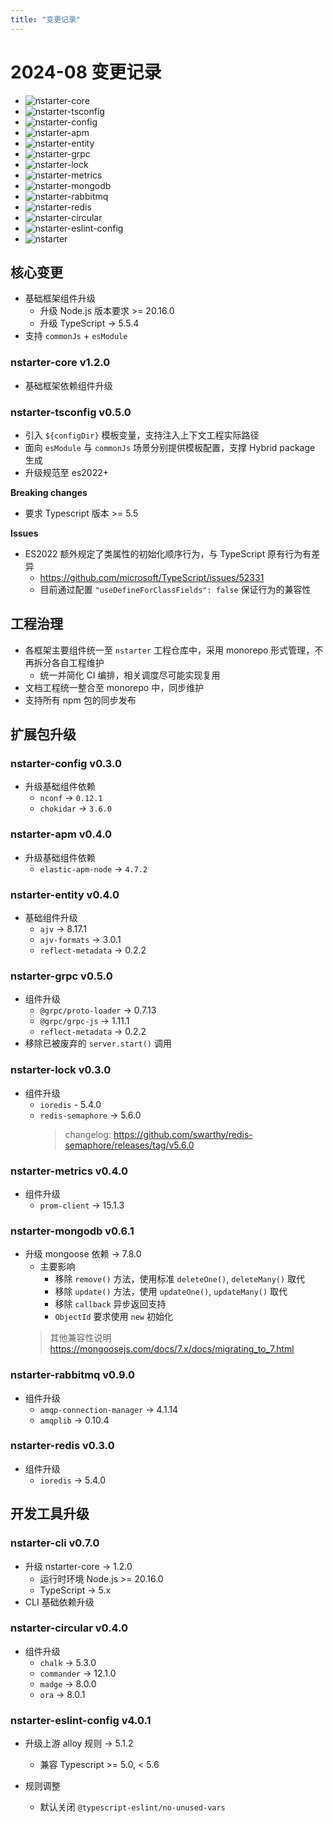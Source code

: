 ```yaml
---
title: "变更记录"
---
```


# 2024-08 变更记录

- ![nstarter-core](https://img.shields.io/badge/nstarter--core-v1%2E2%2E0-orange?logo=npm&style=flat)
- ![nstarter-tsconfig](https://img.shields.io/badge/nstarter--tsconfig-v0%2E5%2E0-orange?logo=npm&style=flat)
- ![nstarter-config](https://img.shields.io/badge/nstarter--config-v0%2E3%2E0-orange?logo=npm&style=flat)
- ![nstarter-apm](https://img.shields.io/badge/nstarter--apm-v0%2E4%2E0-orange?logo=npm&style=flat)
- ![nstarter-entity](https://img.shields.io/badge/nstarter--entity-v0%2E4%2E0-orange?logo=npm&style=flat)
- ![nstarter-grpc](https://img.shields.io/badge/nstarter--grpc-v0%2E5%2E0-orange?logo=npm&style=flat)
- ![nstarter-lock](https://img.shields.io/badge/nstarter--lock-v0%2E3%2E0-orange?logo=npm&style=flat)
- ![nstarter-metrics](https://img.shields.io/badge/nstarter--metrics-v0%2E4%2E0-orange?logo=npm&style=flat)
- ![nstarter-mongodb](https://img.shields.io/badge/nstarter--mongodb-v0%2E6%2E1-orange?logo=npm&style=flat)
- ![nstarter-rabbitmq](https://img.shields.io/badge/nstarter--rabbitmq-v0%2E9%2E0-orange?logo=npm&style=flat)
- ![nstarter-redis](https://img.shields.io/badge/nstarter--redis-v0%2E3%2E0-orange?logo=npm&style=flat)
- ![nstarter-circular](https://img.shields.io/badge/nstarter--circular-v0%2E4%2E0-orange?logo=npm&style=flat)
- ![nstarter-eslint-config](https://img.shields.io/badge/nstarter--eslint--config-v4%2E0%2E1-orange?logo=npm&style=flat)
- ![nstarter](https://img.shields.io/badge/nstarter-v0%2E7%2E0-orange?logo=npm&style=flat)


## 核心变更

* 基础框架组件升级
    - 升级 Node.js 版本要求 >= 20.16.0
    - 升级 TypeScript -> 5.5.4
* 支持 `commonJs` + `esModule`


### nstarter-core v1.2.0

* 基础框架依赖组件升级


### nstarter-tsconfig v0.5.0

* 引入 `${configDir}` 模板变量，支持注入上下文工程实际路径
* 面向 `esModule` 与 `commonJs` 场景分别提供模板配置，支撑 Hybrid package 生成
* 升级规范至 es2022+

**Breaking changes**

* 要求 Typescript 版本 >= 5.5

**Issues**
* ES2022 额外规定了类属性的初始化顺序行为，与 TypeScript 原有行为有差异
    - https://github.com/microsoft/TypeScript/issues/52331
    - 目前通过配置 `"useDefineForClassFields": false` 保证行为的兼容性



## 工程治理

* 各框架主要组件统一至 `nstarter` 工程仓库中，采用 monorepo 形式管理，不再拆分各自工程维护
  - 统一并简化 CI 编排，相关调度尽可能实现复用
* 文档工程统一整合至 monorepo 中，同步维护
* 支持所有 npm 包的同步发布


## 扩展包升级

### nstarter-config v0.3.0

* 升级基础组件依赖
    - `nconf` -> `0.12.1`
    - `chokidar` -> `3.6.0`


### nstarter-apm v0.4.0

* 升级基础组件依赖
    - `elastic-apm-node` -> `4.7.2`


### nstarter-entity v0.4.0

* 基础组件升级
    - `ajv` -> 8.17.1
    - `ajv-formats` -> 3.0.1
    - `reflect-metadata` -> 0.2.2


### nstarter-grpc v0.5.0

* 组件升级
    - `@grpc/proto-loader` -> 0.7.13
    - `@grpc/grpc-js` -> 1.11.1
    - `reflect-metadata` -> 0.2.2
* 移除已被废弃的 `server.start()` 调用


### nstarter-lock v0.3.0

* 组件升级
    - `ioredis` - 5.4.0
    - `redis-semaphore` -> 5.6.0
      > changelog: https://github.com/swarthy/redis-semaphore/releases/tag/v5.6.0


### nstarter-metrics v0.4.0

* 组件升级
    - `prom-client` -> 15.1.3


### nstarter-mongodb v0.6.1

* 升级 mongoose 依赖 -> 7.8.0
    - 主要影响
        - 移除 `remove()` 方法，使用标准 `deleteOne()`, `deleteMany()` 取代
        - 移除 `update()` 方法，使用 `updateOne()`, `updateMany()` 取代
        - 移除 `callback` 异步返回支持
        - `ObjectId` 要求使用 `new` 初始化
  > 其他兼容性说明 https://mongoosejs.com/docs/7.x/docs/migrating_to_7.html
  

### nstarter-rabbitmq v0.9.0

* 组件升级
    - `amqp-connection-manager` -> 4.1.14
    - `amqplib` -> 0.10.4


### nstarter-redis v0.3.0

* 组件升级
    - `ioredis` -> 5.4.0


## 开发工具升级

### nstarter-cli v0.7.0

* 升级 nstarter-core -> 1.2.0
    - 运行时环境 Node.js >= 20.16.0
    - TypeScript -> 5.x
* CLI 基础依赖升级


### nstarter-circular v0.4.0

* 组件升级
    - `chalk` -> 5.3.0
    - `commander` -> 12.1.0
    - `madge` -> 8.0.0
    - `ora` -> 8.0.1


### nstarter-eslint-config v4.0.1

* 升级上游 alloy 规则 -> 5.1.2
    - 兼容 Typescript >= 5.0, < 5.6

* 规则调整
    - 默认关闭 `@typescript-eslint/no-unused-vars`
